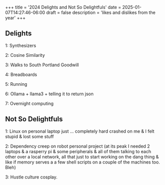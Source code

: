 +++
title = '2024 Delights and Not So Delightfuls'
date = 2025-01-07T14:27:46-06:00
draft = false
description = 'likes and dislikes from the year'
+++


## Delights

1:
Synthesizers

2:
Cosine Similarity

3:
Walks to South Portland Goodwill

4:
Breadboards

5:
Running

6:
Ollama + llama3 + telling it to return json

7:
Overnight computing

## Not So Delightfuls

1:
Linux on personal laptop just ... completely hard crashed on me & I felt stupid & lost some stuff

2:
Dependency creep on robot personal project (at its peak I needed 2 laptops & a rasperry pi & some peripherals & all of them talking to each other over a local network, all that just to start working on the dang thing & like if memory serves a a few shell scripts on a couple of the machines too. Bleh)

3:
Hustle culture cosplay. 